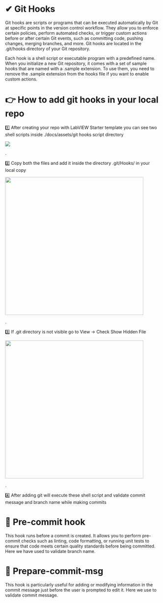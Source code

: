 
#
# ✔ Git Hooks 

Git hooks are scripts or programs that can be executed automatically by Git at specific points in the version control workflow. They allow you to enforce certain policies, perform automated checks, or trigger custom actions before or after certain Git events, such as committing code, pushing changes, merging branches, and more.
Git hooks are located in the .git/hooks directory of your Git repository. 

Each hook is a shell script or executable program with a predefined name. When you initialize a new Git repository, it comes with a set of sample hooks that are named with a .sample extension. To use them, you need to remove the .sample extension from the hooks file if you want to enable custom actions.

#
# 👉 How to add git hooks in your local repo

1️⃣ After creating your repo with LabVIEW Starter template you can see two shell scripts inside ./docs/assets/git hooks script directory
 
<kbd>
<img src="https://github.com/solitontech/LabVIEW_Starter_Repo/blob/main/docs/assets/images/git%20hooks%20images/CopyScripts.jpg">
</kbd>

.  


2️⃣  Copy both the files and add it inside the directory .git/Hooks/ in your local copy
 
<kbd>
<img src="https://github.com/solitontech/LabVIEW_Starter_Repo/blob/main/docs/assets/images/git%20hooks%20images/PasteScripts.jpg" height= "450">
</kbd>

.  


3️⃣  If .git directory is not visible go to View -> Check Show Hidden File
 
<kbd>
<img src="https://github.com/solitontech/LabVIEW_Starter_Repo/blob/main/docs/assets/images/git%20hooks%20images/ShowHiddenItems.jpg" height= "450">
</kbd>

.  

   
4️⃣ After adding git will execute these shell script and validate commit message and branch name while making commits


#
# 🔹 Pre-commit hook
This hook runs before a commit is created. It allows you to perform pre-commit checks such as linting, code formatting, or running unit tests to ensure that code meets certain quality standards before being committed. Here we have used to validate branch name.


#
# 🔹 Prepare-commit-msg
This hook is particularly useful for adding or modifying information in the commit message just before the user is prompted to edit it. Here we use to validate commit message.
